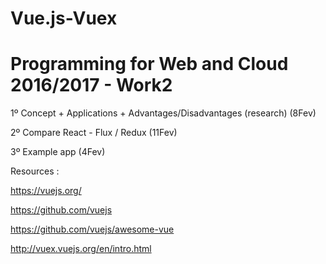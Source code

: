 # Vue.js-Vuex

# Programming for Web and Cloud 2016/2017 - Work2

1º Concept + Applications + Advantages/Disadvantages (research) (8Fev)

2º Compare React - Flux / Redux (11Fev)

3º Example app (4Fev)

Resources :

https://vuejs.org/

https://github.com/vuejs

https://github.com/vuejs/awesome-vue

http://vuex.vuejs.org/en/intro.html

